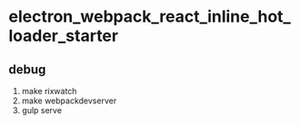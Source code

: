 # electron_webpack_react_inline_hot_loader_starter

## debug
1. make rixwatch
2. make webpackdevserver
3. gulp serve
